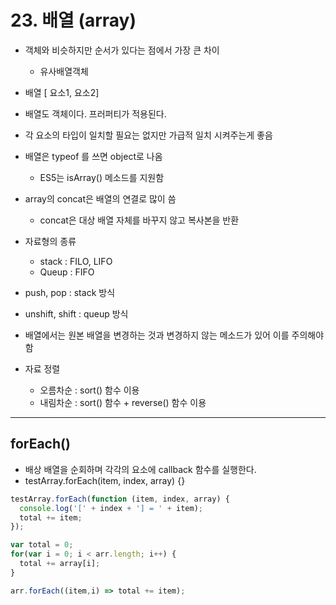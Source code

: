 # 23. 배열 (array)

- 객체와 비슷하지만 순서가 있다는 점에서 가장 큰 차이
  - 유사배열객체
- 배열 [ 요소1, 요소2]
- 배열도 객체이다. 프러퍼티가 적용된다.
- 각 요소의 타입이 일치할 필요는 없지만 가급적 일치 시켜주는게 좋음

- 배열은 typeof 를 쓰면 object로 나옴
  - ES5는 isArray() 메소드를 지원함

- array의 concat은 배열의 연결로 많이 씀
  - concat은 대상 배열 자체를 바꾸지 않고 복사본을 반환

- 자료형의 종류
  - stack : FILO, LIFO
  - Queup : FIFO 

- push, pop : stack 방식
- unshift, shift : queup 방식

- 배열에서는 원본 배열을 변경하는 것과 변경하지 않는 메소드가 있어 이를 주의해야함

- 자료 정렬
  - 오름차순 : sort() 함수 이용
  - 내림차순 : sort() 함수 + reverse() 함수 이용

---
## forEach()

- 배상 배열을 순회하며 각각의 요소에 callback 함수를 실행한다.
- testArray.forEach(item, index, array) {}


```javascript
testArray.forEach(function (item, index, array) {
  console.log('[' + index + '] = ' + item);
  total += item; 
});
```

```javascript
var total = 0;
for(var i = 0; i < arr.length; i++) {
  total += array[i];
}
```

```javascript
arr.forEach((item,i) => total += item);
```